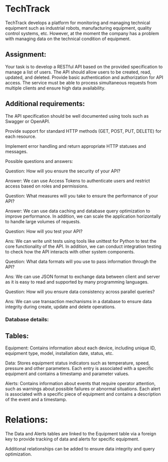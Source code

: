 # TechTrack
TechTrack develops a platform for monitoring and managing technical equipment such as industrial robots, manufacturing equipment, quality control systems, etc. However, at the moment the company has a problem with managing data on the technical condition of equipment.
## Assignment:

Your task is to develop a RESTful API based on the provided specification to manage a list of users. The API should allow users to be created, read, updated, and deleted. Provide basic authentication and authorization for API access. The service must be able to process simultaneous requests from multiple clients and ensure high data availability.

## Additional requirements:

The API specification should be well documented using tools such as Swagger or OpenAPI.

Provide support for standard HTTP methods (GET, POST, PUT, DELETE) for each resource.

Implement error handling and return appropriate HTTP statuses and messages.

Possible questions and answers:

Question: How will you ensure the security of your API?

Answer: We can use Access Tokens to authenticate users and restrict access based on roles and permissions.



Question: What measures will you take to ensure the performance of your API?

Answer: We can use data caching and database query optimization to improve performance. In addition, we can scale the application horizontally to handle large volumes of requests.

Question: How will you test your API?

Ans: We can write unit tests using tools like unittest for Python to test the core functionality of the API. In addition, we can conduct integration testing to check how the API interacts with other system components.

Question: What data formats will you use to pass information through the API?

Ans: We can use JSON format to exchange data between client and server as it is easy to read and supported by many programming languages.

Question: How will you ensure data consistency across parallel queries?

Ans: We can use transaction mechanisms in a database to ensure data integrity during create, update and delete operations.

### Database details:
## Tables:

Equipment: Contains information about each device, including unique ID, equipment type, model, installation date, status, etc.

Data: Stores equipment status indicators such as temperature, speed, pressure and other parameters. Each entry is associated with a specific equipment and contains a timestamp and parameter values.

Alerts: Contains information about events that require operator attention, such as warnings about possible failures or abnormal situations. Each alert is associated with a specific piece of equipment and contains a description of the event and a timestamp.

# Relations:

The Data and Alerts tables are linked to the Equipment table via a foreign key to provide tracking of data and alerts for specific equipment.

Additional relationships can be added to ensure data integrity and query optimization.
